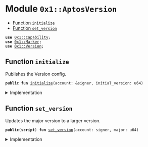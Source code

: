 
<a name="0x1_AptosVersion"></a>

# Module `0x1::AptosVersion`



-  [Function `initialize`](#0x1_AptosVersion_initialize)
-  [Function `set_version`](#0x1_AptosVersion_set_version)


<pre><code><b>use</b> <a href="../../../../../../../aptos-framework/releases/artifacts/current/build/MoveStdlib/docs/Capability.md#0x1_Capability">0x1::Capability</a>;
<b>use</b> <a href="Marker.md#0x1_Marker">0x1::Marker</a>;
<b>use</b> <a href="../../../../../../../aptos-framework/releases/artifacts/current/build/CoreFramework/docs/Version.md#0x1_Version">0x1::Version</a>;
</code></pre>



<a name="0x1_AptosVersion_initialize"></a>

## Function `initialize`

Publishes the Version config.


<pre><code><b>public</b> <b>fun</b> <a href="AptosVersion.md#0x1_AptosVersion_initialize">initialize</a>(account: &signer, initial_version: u64)
</code></pre>



<details>
<summary>Implementation</summary>


<pre><code><b>public</b> <b>fun</b> <a href="AptosVersion.md#0x1_AptosVersion_initialize">initialize</a>(account: &signer, initial_version: u64) {
    <a href="../../../../../../../aptos-framework/releases/artifacts/current/build/CoreFramework/docs/Version.md#0x1_Version_initialize">Version::initialize</a>&lt;<a href="Marker.md#0x1_Marker_ChainMarker">Marker::ChainMarker</a>&gt;(account, initial_version);
}
</code></pre>



</details>

<a name="0x1_AptosVersion_set_version"></a>

## Function `set_version`

Updates the major version to a larger version.


<pre><code><b>public</b>(<b>script</b>) <b>fun</b> <a href="AptosVersion.md#0x1_AptosVersion_set_version">set_version</a>(account: signer, major: u64)
</code></pre>



<details>
<summary>Implementation</summary>


<pre><code><b>public</b>(<b>script</b>) <b>fun</b> <a href="AptosVersion.md#0x1_AptosVersion_set_version">set_version</a>(account: signer, major: u64) {
    <a href="../../../../../../../aptos-framework/releases/artifacts/current/build/CoreFramework/docs/Version.md#0x1_Version_set">Version::set</a>&lt;<a href="Marker.md#0x1_Marker_ChainMarker">Marker::ChainMarker</a>&gt;(
        major,
        &<a href="../../../../../../../aptos-framework/releases/artifacts/current/build/MoveStdlib/docs/Capability.md#0x1_Capability_acquire">Capability::acquire</a>(&account, &<a href="Marker.md#0x1_Marker_get">Marker::get</a>()),
    );
}
</code></pre>



</details>
